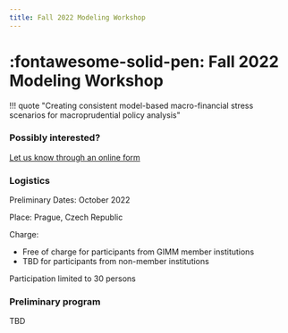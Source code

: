 ```yaml
--- 
title: Fall 2022 Modeling Workshop
---
```


# :fontawesome-solid-pen: Fall 2022 Modeling Workshop

!!! quote "Creating consistent model-based macro-financial stress scenarios for macroprudential policy analysis"

### Possibly interested?

[Let us know through an online form](https://forms.monday.com/forms/ca9e6c480ec5d2f37aeb7497408d8d4c?r=use1)


### Logistics

Preliminary Dates:  October 2022

Place: Prague, Czech Republic

Charge: 

* Free of charge for participants from GIMM member institutions
* TBD for participants from non-member institutions

Participation limited to 30 persons

### Preliminary program

TBD

